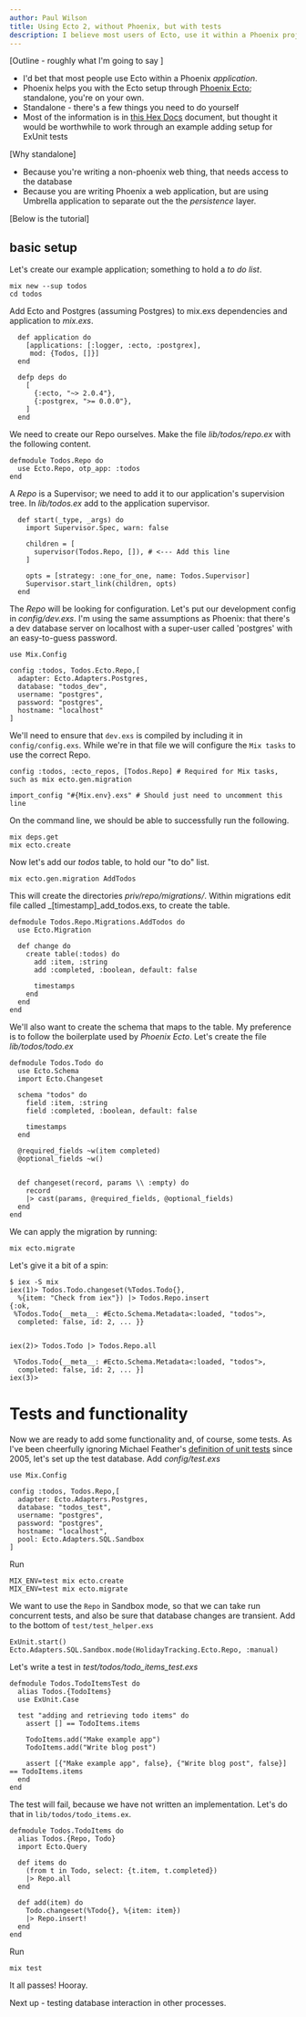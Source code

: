 ```yaml
---
author: Paul Wilson
title: Using Ecto 2, without Phoenix, but with tests
description: I believe most users of Ecto, use it within a Phoenix project. This is a step-by-step guide to using Ecto by itself, using an example project. Includes tests.
---
```



[Outline - roughly what I'm going to say ]

* I'd bet that most people use Ecto within a Phoenix _application_. 
* Phoenix helps you with the Ecto setup through [Phoenix Ecto](https://github.com/phoenixframework/phoenix_ecto); standalone, you're on your own.
* Standalone - there's a few things you need to do yourself
* Most of the information is in [this Hex Docs](https://hexdocs.pm/ecto/Ecto.html) document, but thought it would be worthwhile to work through an example adding setup for ExUnit tests

[Why standalone]

* Because you're writing a non-phoenix web thing, that needs access to the database
* Because you are writing Phoenix a web application, but are using Umbrella application to separate out the  the _persistence_ layer.


[Below is the tutorial]

## basic setup

Let's create our example application; something to hold a _to do list_. 

```
mix new --sup todos
cd todos
```

Add Ecto and Postgres (assuming Postgres) to mix.exs dependencies and application to _mix.exs_.

```
  def application do
    [applications: [:logger, :ecto, :postgrex],
     mod: {Todos, []}]
  end

  defp deps do
    [
      {:ecto, "~> 2.0.4"},
      {:postgrex, ">= 0.0.0"},
    ]
  end
```

We need to create our Repo ourselves. Make the file _lib/todos/repo.ex_ with the following content.

```
defmodule Todos.Repo do
  use Ecto.Repo, otp_app: :todos
end
```

A _Repo_ is a Supervisor; we need to add it to our application's supervision tree. In _lib/todos.ex_ add to the application supervisor.

```
  def start(_type, _args) do
    import Supervisor.Spec, warn: false

    children = [
      supervisor(Todos.Repo, []), # <--- Add this line
    ]

    opts = [strategy: :one_for_one, name: Todos.Supervisor]
    Supervisor.start_link(children, opts)
  end
```

The _Repo_ will be looking for configuration. Let's put our development config in _config/dev.exs_. I'm using the same assumptions as Phoenix: that there's a dev database server on localhost with a super-user called 'postgres' with an easy-to-guess password.

```
use Mix.Config

config :todos, Todos.Ecto.Repo,[
  adapter: Ecto.Adapters.Postgres,
  database: "todos_dev",
  username: "postgres",
  password: "postgres",
  hostname: "localhost"
]
```

We'll need to ensure that `dev.exs` is compiled by including it in `config/config.exs`. While we're in that file we will configure the `Mix tasks` to use the correct Repo.

```
config :todos, :ecto_repos, [Todos.Repo] # Required for Mix tasks, such as mix ecto.gen.migration

import_config "#{Mix.env}.exs" # Should just need to uncomment this line
```

On the command line, we should be able to successfully run the following.

```
mix deps.get
mix ecto.create
```

Now let's add our _todos_ table, to hold our "to do" list. 

```
mix ecto.gen.migration AddTodos
```

This will create the directories _priv/repo/migrations/_. Within migrations edit file called _[timestamp]_add_todos.exs, to create the table.


```
defmodule Todos.Repo.Migrations.AddTodos do
  use Ecto.Migration

  def change do
    create table(:todos) do
      add :item, :string
      add :completed, :boolean, default: false

      timestamps
    end
  end
end
```

We'll also want to create the schema that maps to the table. My preference is to follow the boilerplate used by _Phoenix Ecto_. Let's create the file _lib/todos/todo.ex_


```
defmodule Todos.Todo do
  use Ecto.Schema
  import Ecto.Changeset

  schema "todos" do
    field :item, :string
    field :completed, :boolean, default: false

    timestamps
  end

  @required_fields ~w(item completed)
  @optional_fields ~w()


  def changeset(record, params \\ :empty) do
    record
    |> cast(params, @required_fields, @optional_fields)
  end
end
```

We can apply the migration by running:

```
mix ecto.migrate
```

Let's give it a bit of a spin:


```
$ iex -S mix
iex(1)> Todos.Todo.changeset(%Todos.Todo{}, 
  %{item: "Check from iex"}) |> Todos.Repo.insert 
{:ok,
 %Todos.Todo{__meta__: #Ecto.Schema.Metadata<:loaded, "todos">,
  completed: false, id: 2, ... }}


iex(2)> Todos.Todo |> Todos.Repo.all

 %Todos.Todo{__meta__: #Ecto.Schema.Metadata<:loaded, "todos">,
  completed: false, id: 2, ... }]
iex(3)> 

```

# Tests and functionality

Now we are ready to add some functionality and, of course, some tests. As I've been cheerfully ignoring Michael Feather's [definition of unit tests](http://www.artima.com/weblogs/viewpost.jsp?thread=126923) since 2005, let's set up the test database. Add _config/test.exs_

```
use Mix.Config

config :todos, Todos.Repo,[
  adapter: Ecto.Adapters.Postgres,
  database: "todos_test",
  username: "postgres",
  password: "postgres",
  hostname: "localhost",
  pool: Ecto.Adapters.SQL.Sandbox
]
```

Run

```
MIX_ENV=test mix ecto.create
MIX_ENV=test mix ecto.migrate
```

We want to use the `Repo` in Sandbox mode, so that we can take run concurrent tests, and also be sure that database changes are transient. Add to the bottom of `test/test_helper.exs`

```
ExUnit.start()
Ecto.Adapters.SQL.Sandbox.mode(HolidayTracking.Ecto.Repo, :manual)
```

Let's write a test in _test/todos/todo_items_test.exs_

```
defmodule Todos.TodoItemsTest do
  alias Todos.{TodoItems}
  use ExUnit.Case

  test "adding and retrieving todo items" do
    assert [] == TodoItems.items

    TodoItems.add("Make example app")
    TodoItems.add("Write blog post")

    assert [{"Make example app", false}, {"Write blog post", false}] == TodoItems.items
  end
end
```

The test will fail, because we have not written an implementation. Let's do that in `lib/todos/todo_items.ex`.

```
defmodule Todos.TodoItems do
  alias Todos.{Repo, Todo}
  import Ecto.Query

  def items do
    (from t in Todo, select: {t.item, t.completed})
    |> Repo.all
  end

  def add(item) do
    Todo.changeset(%Todo{}, %{item: item})
    |> Repo.insert!
  end
end
```

Run

```
mix test
```

It all passes! Hooray.

Next up - testing database interaction in other processes.
